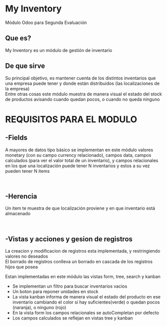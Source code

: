 
# My Inventory
Módulo Odoo para Segunda Evaluación 

## Que es?

My Inventory es un módulo de gestión de inventario

## De que sirve

Su principal objetivo, es mantener cuenta de los distintos inventarios que una empresa puede tener y donde están distribuidos (las localizaciones de la empresa) <br>
Entre otras cosas este módulo muestra de manera visual el estado del stock de productos avisando cuando quedan pocos, o cuando no queda ninguno

# REQUISITOS PARA EL MODULO

## -Fields
A mayores de datos tipo básico se implementan en este módulo valores monetary (con su campo currency relacionado), campos data, campos calculados (para ver el valor total de un inventario), y campos relacionales en los que una localización puede tener N inventarios y estos a su vez pueden tener N items

<br>

## -Herencia

Un item te muestra de que localización proviene y en que inventario está almacenado

<br>

## -Vistas y acciones y gesion de registros

La creacion y modificacion de registros esta implementada, y restringiendo valores no deseados
<br>
El borrado de registros conlleva un borrado en cascada de los registros hijos que posea

Estan implementadas en este módulo las vistas form, tree, search y kanban
- Se implementan un filtro para buscar inventarios vacios
- Un boton para reponer unidades en stock
- La vista kanban informa de manera visual el estado del producto en ese inventario cambiando el color si hay suficientes(verde) o quedan pocos (naranja), o ninguno (rojo)
- En la vista form los campos relacionales se autoCompletan por defecto 
- Los campos calculados se reflejan en vistas tree y kanban
